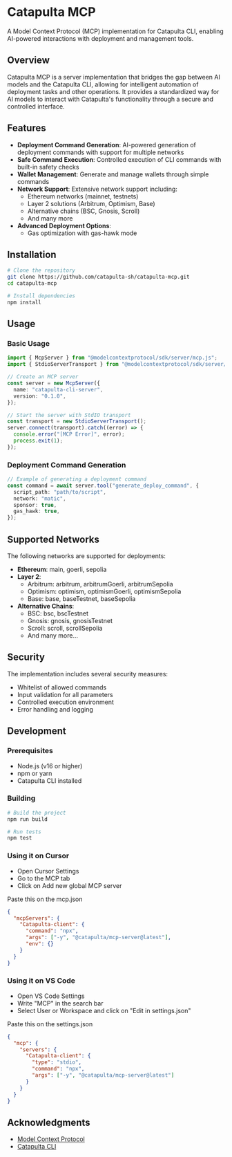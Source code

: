 # Catapulta MCP

A Model Context Protocol (MCP) implementation for Catapulta CLI, enabling AI-powered interactions with deployment and management tools.

## Overview

Catapulta MCP is a server implementation that bridges the gap between AI models and the Catapulta CLI, allowing for intelligent automation of deployment tasks and other operations. It provides a standardized way for AI models to interact with Catapulta's functionality through a secure and controlled interface.

## Features

- **Deployment Command Generation**: AI-powered generation of deployment commands with support for multiple networks
- **Safe Command Execution**: Controlled execution of CLI commands with built-in safety checks
- **Wallet Management**: Generate and manage wallets through simple commands
- **Network Support**: Extensive network support including:
  - Ethereum networks (mainnet, testnets)
  - Layer 2 solutions (Arbitrum, Optimism, Base)
  - Alternative chains (BSC, Gnosis, Scroll)
  - And many more
- **Advanced Deployment Options**:
  - Gas optimization with gas-hawk mode

## Installation

```bash
# Clone the repository
git clone https://github.com/catapulta-sh/catapulta-mcp.git
cd catapulta-mcp

# Install dependencies
npm install
```

## Usage

### Basic Usage

```typescript
import { McpServer } from "@modelcontextprotocol/sdk/server/mcp.js";
import { StdioServerTransport } from "@modelcontextprotocol/sdk/server/stdio.js";

// Create an MCP server
const server = new McpServer({
  name: "catapulta-cli-server",
  version: "0.1.0",
});

// Start the server with StdIO transport
const transport = new StdioServerTransport();
server.connect(transport).catch((error) => {
  console.error("[MCP Error]", error);
  process.exit(1);
});
```

### Deployment Command Generation

```typescript
// Example of generating a deployment command
const command = await server.tool("generate_deploy_command", {
  script_path: "path/to/script",
  network: "matic",
  sponsor: true,
  gas_hawk: true,
});
```

## Supported Networks

The following networks are supported for deployments:

- **Ethereum**: main, goerli, sepolia
- **Layer 2**:
  - Arbitrum: arbitrum, arbitrumGoerli, arbitrumSepolia
  - Optimism: optimism, optimismGoerli, optimismSepolia
  - Base: base, baseTestnet, baseSepolia
- **Alternative Chains**:
  - BSC: bsc, bscTestnet
  - Gnosis: gnosis, gnosisTestnet
  - Scroll: scroll, scrollSepolia
  - And many more...

## Security

The implementation includes several security measures:

- Whitelist of allowed commands
- Input validation for all parameters
- Controlled execution environment
- Error handling and logging

## Development

### Prerequisites

- Node.js (v16 or higher)
- npm or yarn
- Catapulta CLI installed

### Building

```bash
# Build the project
npm run build

# Run tests
npm test
```

### Using it on Cursor

- Open Cursor Settings
- Go to the MCP tab
- Click on Add new global MCP server

Paste this on the mcp.json

```json
{
  "mcpServers": {
    "Catapulta-client": {
      "command": "npx",
      "args": ["-y", "@catapulta/mcp-server@latest"],
      "env": {}
    }
  }
}
```

### Using it on VS Code

- Open VS Code Settings
- Write "MCP" in the search bar
- Select User or Workspace and click on "Edit in settings.json"

Paste this on the settings.json

```json
{
  "mcp": {
    "servers": {
      "Catapulta-client": {
        "type": "stdio",
        "command": "npx",
        "args": ["-y", "@catapulta/mcp-server@latest"]
      }
    }
  }
}
```

## Acknowledgments

- [Model Context Protocol](https://modelcontextprotocol.io)
- [Catapulta CLI](https://github.com/catapulta-sh)
